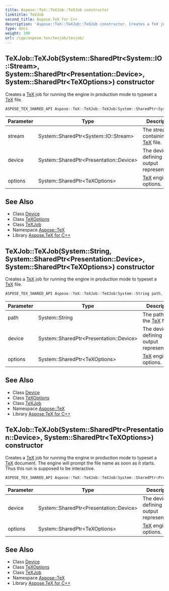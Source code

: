 ```yaml
---
title: Aspose::TeX::TeXJob::TeXJob constructor
linktitle: TeXJob
second_title: Aspose.TeX for C++
description: 'Aspose::TeX::TeXJob::TeXJob constructor. Creates a TeX job for running the engine in production mode to typeset a TeX file in C++.'
type: docs
weight: 100
url: /cpp/aspose.tex/texjob/texjob/
---
```

## TeXJob::TeXJob(System::SharedPtr\<System::IO::Stream\>, System::SharedPtr\<Presentation::Device\>, System::SharedPtr\<TeXOptions\>) constructor


Creates a [TeX](../../) job for running the engine in production mode to typeset a [TeX](../../) file.

```cpp
ASPOSE_TEX_SHARED_API Aspose::TeX::TeXJob::TeXJob(System::SharedPtr<System::IO::Stream> stream, System::SharedPtr<Presentation::Device> device, System::SharedPtr<TeXOptions> options)
```


| Parameter | Type | Description |
| --- | --- | --- |
| stream | System::SharedPtr\<System::IO::Stream\> | The stream containing the [TeX](../../) file. |
| device | System::SharedPtr\<Presentation::Device\> | The device defining output representation. |
| options | System::SharedPtr\<TeXOptions\> | [TeX](../../) engine run options. |

## See Also

* Class [Device](../../../aspose.tex.presentation/device/)
* Class [TeXOptions](../../texoptions/)
* Class [TeXJob](../)
* Namespace [Aspose::TeX](../../)
* Library [Aspose.TeX for C++](../../../)
## TeXJob::TeXJob(System::String, System::SharedPtr\<Presentation::Device\>, System::SharedPtr\<TeXOptions\>) constructor


Creates a [TeX](../../) job for running the engine in production mode to typeset a [TeX](../../) file.

```cpp
ASPOSE_TEX_SHARED_API Aspose::TeX::TeXJob::TeXJob(System::String path, System::SharedPtr<Presentation::Device> device, System::SharedPtr<TeXOptions> options)
```


| Parameter | Type | Description |
| --- | --- | --- |
| path | System::String | The path to the [TeX](../../) file. |
| device | System::SharedPtr\<Presentation::Device\> | The device defining output representation. |
| options | System::SharedPtr\<TeXOptions\> | [TeX](../../) engine run options. |

## See Also

* Class [Device](../../../aspose.tex.presentation/device/)
* Class [TeXOptions](../../texoptions/)
* Class [TeXJob](../)
* Namespace [Aspose::TeX](../../)
* Library [Aspose.TeX for C++](../../../)
## TeXJob::TeXJob(System::SharedPtr\<Presentation::Device\>, System::SharedPtr\<TeXOptions\>) constructor


Creates a [TeX](../../) job for running the engine in production mode to typeset a [TeX](../../) document. The engine will prompt the file name as soon as it starts. Thus this run is supposed to be interactive.

```cpp
ASPOSE_TEX_SHARED_API Aspose::TeX::TeXJob::TeXJob(System::SharedPtr<Presentation::Device> device, System::SharedPtr<TeXOptions> options)
```


| Parameter | Type | Description |
| --- | --- | --- |
| device | System::SharedPtr\<Presentation::Device\> | The device defining output representation. |
| options | System::SharedPtr\<TeXOptions\> | [TeX](../../) engine run options. |

## See Also

* Class [Device](../../../aspose.tex.presentation/device/)
* Class [TeXOptions](../../texoptions/)
* Class [TeXJob](../)
* Namespace [Aspose::TeX](../../)
* Library [Aspose.TeX for C++](../../../)
